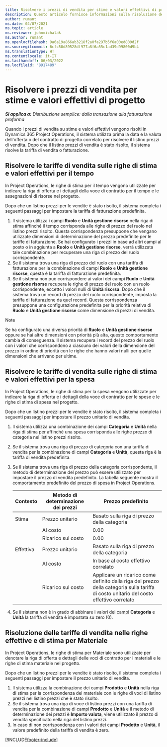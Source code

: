 ```yaml
---
title: Risolvere i prezzi di vendita per stime e valori effettivi di progetto
description: Questo articolo fornisce informazioni sulla risoluzione dei prezzi di vendita per le stime di progetto e i valori effettivi.
author: rumant
ms.date: 04/07/2021
ms.topic: article
ms.reviewer: johnmichalak
ms.author: rumant
ms.openlocfilehash: 9a6a19a866ab3218f2a0fa297b5f6a00ed809d2f
ms.sourcegitcommit: 6cfc50d89528df977a8f6a55c1ad39d99800d9b4
ms.translationtype: HT
ms.contentlocale: it-IT
ms.lasthandoff: 06/03/2022
ms.locfileid: "8917489"
---
```

# <a name="resolve-sales-prices-for-project-estimates-and-actuals"></a>Risolvere i prezzi di vendita per stime e valori effettivi di progetto

_**Si applica a:** Distribuzione semplice: dalla transazione alla fatturazione proforma_

Quando i prezzi di vendita su stime e valori effettivi vengono risolti in Dynamics 365 Project Operations, il sistema utilizza prima la data e la valuta dell'offerta o del contratto di progetto correlato per risolvere il listino prezzi di vendita. Dopo che il listino prezzi di vendita è stato risolto, il sistema risolve la tariffa di vendita o fatturazione.

## <a name="resolve-sales-rates-on-actual-and-estimate-lines-for-time"></a>Risolvere le tariffe di vendita sulle righe di stima e valori effettivi per il tempo

In Project Operations, le righe di stima per il tempo vengono utilizzate per indicare la riga di offerta e i dettagli della voce di contratto per il tempo e le assegnazioni di risorse nel progetto.

Dopo che un listino prezzi per le vendite è stato risolto, il sistema completa i seguenti passaggi per impostare la tariffa di fatturazione predefinita.

1. Il sistema utilizza i campi **Ruolo** e **Unità gestione risorse** nella riga di stima affinché il tempo corrisponda alle righe di prezzo del ruolo nel listino prezzi risolto. Questa corrispondenza presuppone che vengano utilizzate dimensioni di determinazione del prezzo predefinite per le tariffe di fatturazione. Se hai configurato i prezzi in base ad altri campi al posto o in aggiunta a **Ruolo** e **Unità gestione risorse**, verrà utilizzata tale combinazione per recuperare una riga di prezzo del ruolo corrispondente.
2. Se il sistema trova una riga di prezzo del ruolo con una tariffa di fatturazione per la combinazione di campi **Ruolo** e **Unità gestione risorse**, questa è la tariffa di fatturazione predefinita.
3. Se il sistema non può corrispondere ai valori dei campi **Ruolo** e **Unità gestione risorse** recupera le righe di prezzo del ruolo con un ruolo corrispondente, eccetto i valori nulli di **Unità risorsa**. Dopo che il sistema trova un record di prezzo del ruolo corrispondente, imposta la tariffa di fatturazione da quel record. Questa corrispondenza presuppone una configurazione predefinita per la priorità relativa di **Ruolo** e **Unità gestione risorse** come dimensione di prezzi di vendita.

> [!NOTE]
> Se ha configurato una diversa priorità di **Ruolo** e **Unità gestione risorse** oppure se hai altre dimensioni con priorità più alta, questo comportamento cambia di conseguenza. Il sistema recupera i record del prezzo del ruolo con i valori che corrispondono a ciascuno dei valori della dimensione del prezzo in ordine di priorità con le righe che hanno valori nulli per quelle dimensioni che arrivano per ultime.

## <a name="resolve-sales-rates-on-actual-and-estimate-lines-for-expense"></a>Risolvere le tariffe di vendita sulle righe di stima e valori effettivi per la spesa

In Project Operations, le righe di stima per la spesa vengono utilizzate per indicare la riga di offerta e i dettagli della voce di contratto per le spese e le righe di stima di spesa nel progetto.

Dopo che un listino prezzi per le vendite è stato risolto, il sistema completa i seguenti passaggi per impostare il prezzo unitario di vendita.

1. Il sistema utilizza una combinazione dei campi **Categoria** e **Unità** nella riga di stima per affinché una spesa corrisponda alle righe prezzo di categoria nel listino prezzi risolto.
2. Se il sistema trova una riga di prezzo di categoria con una tariffa di vendita per la combinazione di campi **Categoria** e **Unità**, questa riga è la tariffa di vendita predefinita.
3. Se il sistema trova una riga di prezzo della categoria corrispondente, il metodo di determinazione del prezzo può essere utilizzato per impostare il prezzo di vendita predefinito. La tabella seguente mostra il comportamento predefinito del prezzo di spesa in Project Operations.

    | Contesto | Metodo di determinazione dei prezzi | Prezzo predefinito |
    | --- | --- | --- |
    | Stima | Prezzo unitario | Basato sulla riga di prezzo della categoria |
    | &nbsp; | Al costo | 0.00 |
    | &nbsp; | Ricarico sul costo | 0.00 |
    | Effettiva | Prezzo unitario | Basato sulla riga di prezzo della categoria |
    | &nbsp; | Al costo | In base al costo effettivo correlato |
    | &nbsp; | Ricarico sul costo | Applicare un ricarico come definito dalla riga del prezzo della categoria sulla tariffa di costo unitario del costo effettivo correlato |

4. Se il sistema non è in grado di abbinare i valori dei campi **Categoria** e **Unità** la tariffa di vendita è impostata su zero (0).

## <a name="resolving-sales-rates-on-actual-and-estimate-lines-for-material"></a>Risoluzione delle tariffe di vendita nelle righe effettive e di stima per Materiale

In Project Operations, le righe di stima per Materiale sono utilizzate per denotare la riga di offerta e dettagli delle voci di contratto per i materiali e le righe di stima materiale nel progetto.

Dopo che un listino prezzi per le vendite è stato risolto, il sistema completa i seguenti passaggi per impostare il prezzo unitario di vendita.

1. Il sistema utilizza la combinazione dei campi **Prodotto** e **Unità** nella riga di stima per la corrispondenza del materiale con le righe di voci di listino prezzi nel listino prezzi che è stato risolto.
2. Se il sistema trova una riga di voce di listino prezzi con una tariffa di vendita per la combinazione di campi **Prodotto** e **Unità** e il metodo di determinazione dei prezzi è **Importo valuta**, viene utilizzato il prezzo di vendita specificato nella riga del listino prezzi.
3. In caso di non corrispondenza con i valori dei campi **Prodotto** e **Unità**, il valore predefinito della tariffa di vendita è zero.

[!INCLUDE[footer-include](../../includes/footer-banner.md)]
